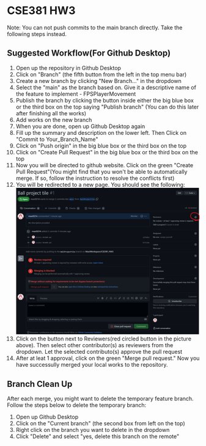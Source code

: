 # CSE381 HW3

Note: You can not push commits to the main branch directly. Take the following steps instead.

## Suggested Workflow(For Github Desktop)
1. Open up the repository in Github Desktop
2. Click on "Branch" (the fifth button from the left in the top menu bar)
3. Create a new branch by clicking "New Branch..." in the dropdown
4. Select the "main" as the branch based on. Give it a descriptive name of the feature to implement - FPSPlayerMovement
6. Publish the branch by clicking the button inside either the big blue box or the third box on the top saying "Publish branch" (You can do this later after finishing all the works)
7. Add works on the new branch
8. When you are done, open up Github Desktop again
9. Fill up the summary and description on the lower left. Then Click on "Commit to Your_Branch_Name"
10. Click on "Push origin" in the big blue box or the third box on the top
11. Click on "Create Pull Request" in the big blue box or the third box on the top
12. Now you will be directed to github website. Click on the green "Create Pull Request"(You might find that you won't be able to automatically merge. If so, follow the instruction to resolve the conflicts first)
13. You will be redirected to a new page. You should see the following:
![GitHub Logo](/images/PullRequestApprove.png)
14. Click on the button next to Reviewers(red circled button in the picture above). Then select other contributor(s) as reviewers from the dropdown. Let the selected contributo(s) approve the pull request
15. After at leat 1 approval, click on the green "Merge pull request." Now you have successully merged your local works to the repository.

## Branch Clean Up
After each merge, you might want to delete the temporary feature branch. Follow the steps below to delete the temporary branch:

1. Open up Github Desktop
2. Click on the "Current branch" (the second box from left on the top)
3. Right click on the branch you want to delete in the dropdown
4. Click "Delete" and select "yes, delete this branch on the remote"